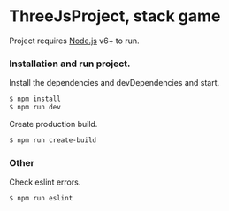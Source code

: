 # ThreeJsProject, stack game

Project requires [Node.js](https://nodejs.org/) v6+ to run.

### Installation and run project.


Install the dependencies and devDependencies and start.

```sh
$ npm install
$ npm run dev
```

Create production build.

```sh
$ npm run create-build
```

### Other

Check eslint errors.

```sh
$ npm run eslint
```
